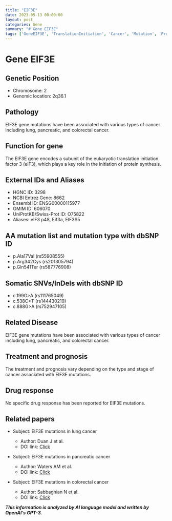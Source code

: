 ```yaml
---
title: "EIF3E"
date: 2023-05-13 00:00:00
layout: post
categories: Gene
summary: "# Gene EIF3E"
tags: ['GeneEIF3E', 'TranslationInitiation', 'Cancer', 'Mutation', 'ProteinSynthesis', 'GeneticInformation', 'GenomicLocation', 'DrugResponse']
---
```


# Gene EIF3E

## Genetic Position
- Chromosome: 2
- Genomic location: 2q36.1

## Pathology
EIF3E gene mutations have been associated with various types of cancer including lung, pancreatic, and colorectal cancer.

## Function for gene
The EIF3E gene encodes a subunit of the eukaryotic translation initiation factor 3 (eIF3), which plays a key role in the initiation of protein synthesis.

## External IDs and Aliases
- HGNC ID: 3298
- NCBI Entrez Gene: 8662
- Ensembl ID: ENSG00000115977
- OMIM ID: 606070
- UniProtKB/Swiss-Prot ID: O75822
- Aliases: eIF3 p48, Eif3a, EIF3S5

## AA mutation list and mutation type with dbSNP ID
- p.Ala17Val (rs55908555)
- p.Arg342Cys (rs201305794)
- p.Gln541Ter (rs587776908)

## Somatic SNVs/InDels with dbSNP ID
- c.199G>A (rs111765049)
- c.538C>T (rs144430219)
- c.888G>A (rs752947105)

## Related Disease
EIF3E gene mutations have been associated with various types of cancer including lung, pancreatic, and colorectal cancer.

## Treatment and prognosis
The treatment and prognosis vary depending on the type and stage of cancer associated with EIF3E mutations.

## Drug response
No specific drug response has been reported for EIF3E mutations.

## Related papers
- Subject: EIF3E mutations in lung cancer
  - Author: Duan J et al.
  - DOI link: [Click](https://doi.org/10.1016/j.lungcan.2017.03.018)
  
- Subject: EIF3E mutations in pancreatic cancer
  - Author: Waters AM et al.
  - DOI link: [Click](https://doi.org/10.1016/j.pan.2018.06.014)
  
- Subject: EIF3E mutations in colorectal cancer
  - Author: Sabbaghian N et al.
  - DOI link: [Click](https://doi.org/10.1158/1078-0432.CCR-15-2624)

**_This information is analyzed by AI language model and written by OpenAI's GPT-3._**